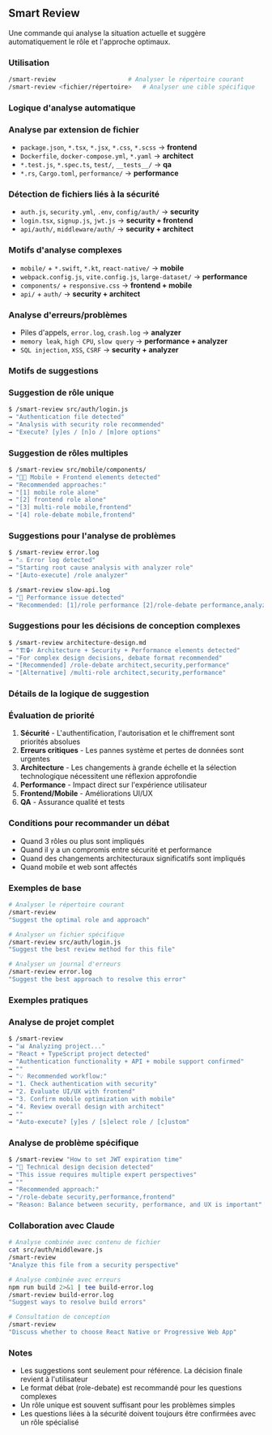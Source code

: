 ## Smart Review

Une commande qui analyse la situation actuelle et suggère automatiquement le rôle et l'approche optimaux.

### Utilisation

```bash
/smart-review                    # Analyser le répertoire courant
/smart-review <fichier/répertoire>   # Analyser une cible spécifique
```

### Logique d'analyse automatique

### Analyse par extension de fichier

- `package.json`, `*.tsx`, `*.jsx`, `*.css`, `*.scss` → **frontend**
- `Dockerfile`, `docker-compose.yml`, `*.yaml` → **architect**
- `*.test.js`, `*.spec.ts`, `test/`, `__tests__/` → **qa**
- `*.rs`, `Cargo.toml`, `performance/` → **performance**

### Détection de fichiers liés à la sécurité

- `auth.js`, `security.yml`, `.env`, `config/auth/` → **security**
- `login.tsx`, `signup.js`, `jwt.js` → **security + frontend**
- `api/auth/`, `middleware/auth/` → **security + architect**

### Motifs d'analyse complexes

- `mobile/` + `*.swift`, `*.kt`, `react-native/` → **mobile**
- `webpack.config.js`, `vite.config.js`, `large-dataset/` → **performance**
- `components/` + `responsive.css` → **frontend + mobile**
- `api/` + `auth/` → **security + architect**

### Analyse d'erreurs/problèmes

- Piles d'appels, `error.log`, `crash.log` → **analyzer**
- `memory leak`, `high CPU`, `slow query` → **performance + analyzer**
- `SQL injection`, `XSS`, `CSRF` → **security + analyzer**

### Motifs de suggestions

### Suggestion de rôle unique

```bash
$ /smart-review src/auth/login.js
→ "Authentication file detected"
→ "Analysis with security role recommended"
→ "Execute? [y]es / [n]o / [m]ore options"
```

### Suggestion de rôles multiples

```bash
$ /smart-review src/mobile/components/
→ "📱🎨 Mobile + Frontend elements detected"
→ "Recommended approaches:"
→ "[1] mobile role alone"
→ "[2] frontend role alone"
→ "[3] multi-role mobile,frontend"
→ "[4] role-debate mobile,frontend"
```

### Suggestions pour l'analyse de problèmes

```bash
$ /smart-review error.log
→ "⚠️ Error log detected"
→ "Starting root cause analysis with analyzer role"
→ "[Auto-execute] /role analyzer"

$ /smart-review slow-api.log
→ "🐌 Performance issue detected"
→ "Recommended: [1]/role performance [2]/role-debate performance,analyzer"
```

### Suggestions pour les décisions de conception complexes

```bash
$ /smart-review architecture-design.md
→ "🏗️🔒⚡ Architecture + Security + Performance elements detected"
→ "For complex design decisions, debate format recommended"
→ "[Recommended] /role-debate architect,security,performance"
→ "[Alternative] /multi-role architect,security,performance"
```

### Détails de la logique de suggestion

### Évaluation de priorité

1. **Sécurité** - L'authentification, l'autorisation et le chiffrement sont priorités absolues
2. **Erreurs critiques** - Les pannes système et pertes de données sont urgentes
3. **Architecture** - Les changements à grande échelle et la sélection technologique nécessitent une réflexion approfondie
4. **Performance** - Impact direct sur l'expérience utilisateur
5. **Frontend/Mobile** - Améliorations UI/UX
6. **QA** - Assurance qualité et tests

### Conditions pour recommander un débat

- Quand 3 rôles ou plus sont impliqués
- Quand il y a un compromis entre sécurité et performance
- Quand des changements architecturaux significatifs sont impliqués
- Quand mobile et web sont affectés

### Exemples de base

```bash
# Analyser le répertoire courant
/smart-review
"Suggest the optimal role and approach"

# Analyser un fichier spécifique
/smart-review src/auth/login.js
"Suggest the best review method for this file"

# Analyser un journal d'erreurs
/smart-review error.log
"Suggest the best approach to resolve this error"
```

### Exemples pratiques

### Analyse de projet complet

```bash
$ /smart-review
→ "📊 Analyzing project..."
→ "React + TypeScript project detected"
→ "Authentication functionality + API + mobile support confirmed"
→ ""
→ "💡 Recommended workflow:"
→ "1. Check authentication with security"
→ "2. Evaluate UI/UX with frontend"
→ "3. Confirm mobile optimization with mobile"
→ "4. Review overall design with architect"
→ ""
→ "Auto-execute? [y]es / [s]elect role / [c]ustom"
```

### Analyse de problème spécifique

```bash
$ /smart-review "How to set JWT expiration time"
→ "🤔 Technical design decision detected"
→ "This issue requires multiple expert perspectives"
→ ""
→ "Recommended approach:"
→ "/role-debate security,performance,frontend"
→ "Reason: Balance between security, performance, and UX is important"
```

### Collaboration avec Claude

```bash
# Analyse combinée avec contenu de fichier
cat src/auth/middleware.js
/smart-review
"Analyze this file from a security perspective"

# Analyse combinée avec erreurs
npm run build 2>&1 | tee build-error.log
/smart-review build-error.log
"Suggest ways to resolve build errors"

# Consultation de conception
/smart-review
"Discuss whether to choose React Native or Progressive Web App"
```

### Notes

- Les suggestions sont seulement pour référence. La décision finale revient à l'utilisateur
- Le format débat (role-debate) est recommandé pour les questions complexes
- Un rôle unique est souvent suffisant pour les problèmes simples
- Les questions liées à la sécurité doivent toujours être confirmées avec un rôle spécialisé
